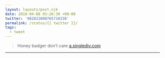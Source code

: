 ```yaml
---
layout: layouts/post.njk
date: 2018-04-08 03:26:39 +00:00
twitter: '982822000765710338'
permalink: /status/{{ twitter }}/
tags: 
  - tweet
---
```


> Honey badger don’t care [a.singlediv.com](https://a.singlediv.com)

---
